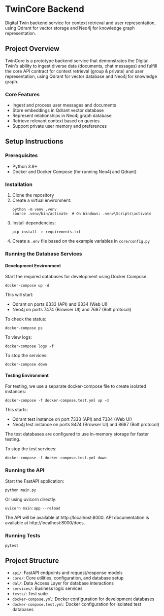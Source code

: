 # TwinCore Backend

Digital Twin backend service for context retrieval and user representation, using Qdrant for vector storage and Neo4j for knowledge graph representation.

## Project Overview

TwinCore is a prototype backend service that demonstrates the Digital Twin's ability to ingest diverse data (documents, chat messages) and fulfill the core API contract for context retrieval (group & private) and user representation, using Qdrant for vector database and Neo4j for knowledge graph.

### Core Features

- Ingest and process user messages and documents
- Store embeddings in Qdrant vector database
- Represent relationships in Neo4j graph database
- Retrieve relevant context based on queries
- Support private user memory and preferences

## Setup Instructions

### Prerequisites

- Python 3.9+
- Docker and Docker Compose (for running Neo4j and Qdrant)

### Installation

1. Clone the repository
2. Create a virtual environment:
   ```
   python -m venv .venv
   source .venv/bin/activate  # On Windows: .venv\Scripts\activate
   ```
3. Install dependencies:
   ```
   pip install -r requirements.txt
   ```
4. Create a `.env` file based on the example variables in `core/config.py`

### Running the Database Services

#### Development Environment

Start the required databases for development using Docker Compose:

```
docker-compose up -d
```

This will start:
- Qdrant on ports 6333 (API) and 6334 (Web UI)
- Neo4j on ports 7474 (Browser UI) and 7687 (Bolt protocol)

To check the status:
```
docker-compose ps
```

To view logs:
```
docker-compose logs -f
```

To stop the services:
```
docker-compose down
```

#### Testing Environment

For testing, we use a separate docker-compose file to create isolated instances:

```
docker-compose -f docker-compose.test.yml up -d
```

This starts:
- Qdrant test instance on port 7333 (API) and 7334 (Web UI)
- Neo4j test instance on ports 8474 (Browser UI) and 8687 (Bolt protocol)

The test databases are configured to use in-memory storage for faster testing.

To stop the test services:
```
docker-compose -f docker-compose.test.yml down
```

### Running the API

Start the FastAPI application:

```
python main.py
```

Or using uvicorn directly:

```
uvicorn main:app --reload
```

The API will be available at http://localhost:8000. API documentation is available at http://localhost:8000/docs.

### Running Tests

```
pytest
```

## Project Structure

- `api/`: FastAPI endpoints and request/response models
- `core/`: Core utilities, configuration, and database setup
- `dal/`: Data Access Layer for database interactions
- `services/`: Business logic services
- `tests/`: Test suite 
- `docker-compose.yml`: Docker configuration for development databases
- `docker-compose.test.yml`: Docker configuration for isolated test databases 